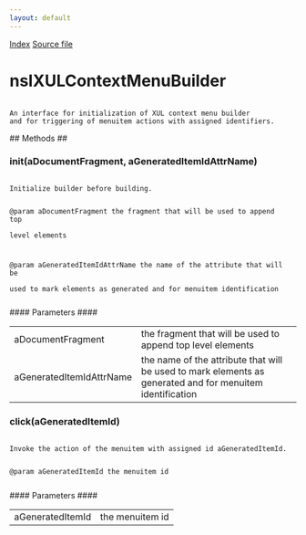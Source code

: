 ```yaml
---
layout: default
---
```

<div id='links'><a href="../index.html">Index</a>
<a href="http://dxr.mozilla.org/mozilla-central/source/dom/xul/nsIXULContextMenuBuilder.idl">Source file</a>
</div>

# nsIXULContextMenuBuilder #
<code>  
An interface for initialization of XUL context menu builder  
and for triggering of menuitem actions with assigned identifiers.  
  
</code>
## Methods ##

### init(aDocumentFragment, aGeneratedItemIdAttrName) ###
<code>  
Initialize builder before building.  
  
@param aDocumentFragment the fragment that will be used to append top  
       level elements  
  
@param aGeneratedItemIdAttrName the name of the attribute that will be  
       used to mark elements as generated and for menuitem identification  
  
</code>
#### Parameters ####

<table>

<tr>
<td>aDocumentFragment</td>
<td>the fragment that will be used to append top  
       level elements  
</td>
</tr>

<tr>
<td>aGeneratedItemIdAttrName</td>
<td>the name of the attribute that will be  
       used to mark elements as generated and for menuitem identification  
</td>
</tr>

</table>

### click(aGeneratedItemId) ###
<code>  
Invoke the action of the menuitem with assigned id aGeneratedItemId.  
  
@param aGeneratedItemId the menuitem id  
  
</code>
#### Parameters ####

<table>

<tr>
<td>aGeneratedItemId</td>
<td>the menuitem id  
</td>
</tr>

</table>
